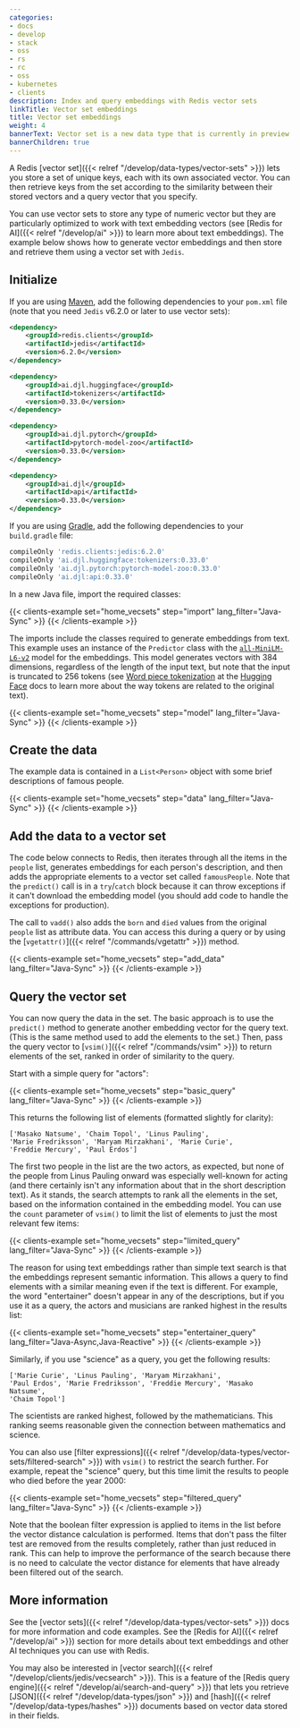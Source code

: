 ```yaml
---
categories:
- docs
- develop
- stack
- oss
- rs
- rc
- oss
- kubernetes
- clients
description: Index and query embeddings with Redis vector sets
linkTitle: Vector set embeddings
title: Vector set embeddings
weight: 4
bannerText: Vector set is a new data type that is currently in preview and may be subject to change.
bannerChildren: true
---
```


A Redis [vector set]({{< relref "/develop/data-types/vector-sets" >}}) lets
you store a set of unique keys, each with its own associated vector.
You can then retrieve keys from the set according to the similarity between
their stored vectors and a query vector that you specify.

You can use vector sets to store any type of numeric vector but they are
particularly optimized to work with text embedding vectors (see
[Redis for AI]({{< relref "/develop/ai" >}}) to learn more about text
embeddings). The example below shows how to generate vector embeddings and then
store and retrieve them using a vector set with `Jedis`.

## Initialize

If you are using [Maven](https://maven.apache.org/), add the following
dependencies to your `pom.xml` file
(note that you need `Jedis` v6.2.0 or later to use vector sets):

```xml
<dependency>
    <groupId>redis.clients</groupId>
    <artifactId>jedis</artifactId>
    <version>6.2.0</version>
</dependency>

<dependency>
    <groupId>ai.djl.huggingface</groupId>
    <artifactId>tokenizers</artifactId>
    <version>0.33.0</version>
</dependency>

<dependency>
    <groupId>ai.djl.pytorch</groupId>
    <artifactId>pytorch-model-zoo</artifactId>
    <version>0.33.0</version>
</dependency>

<dependency>
    <groupId>ai.djl</groupId>
    <artifactId>api</artifactId>
    <version>0.33.0</version>
</dependency>
```

If you are using [Gradle](https://gradle.org/), add the following
dependencies to your `build.gradle` file:

```bash
compileOnly 'redis.clients:jedis:6.2.0'
compileOnly 'ai.djl.huggingface:tokenizers:0.33.0'
compileOnly 'ai.djl.pytorch:pytorch-model-zoo:0.33.0'
compileOnly 'ai.djl:api:0.33.0'
```

In a new Java file, import the required classes:

{{< clients-example set="home_vecsets" step="import" lang_filter="Java-Sync" >}}
{{< /clients-example >}}

The imports include the classes required to generate embeddings from text.
This example uses an instance of the `Predictor` class with the
[`all-MiniLM-L6-v2`](https://huggingface.co/sentence-transformers/all-MiniLM-L6-v2)
model for the embeddings. This model generates vectors with 384 dimensions, regardless
of the length of the input text, but note that the input is truncated to 256
tokens (see
[Word piece tokenization](https://huggingface.co/learn/nlp-course/en/chapter6/6)
at the [Hugging Face](https://huggingface.co/) docs to learn more about the way tokens
are related to the original text).

{{< clients-example set="home_vecsets" step="model" lang_filter="Java-Sync" >}}
{{< /clients-example >}}

## Create the data

The example data is contained in a `List<Person>` object with some brief
descriptions of famous people.

{{< clients-example set="home_vecsets" step="data" lang_filter="Java-Sync" >}}
{{< /clients-example >}}

## Add the data to a vector set

The code below connects to Redis, then iterates through all the items in the `people` list,
generates embeddings for each person's description, and then
adds the appropriate elements to a vector set called `famousPeople`.
Note that the `predict()` call is in a `try`/`catch` block because it can throw
exceptions if it can't download the embedding model (you should add code to handle
the exceptions for production).

The call to `vadd()` also adds the `born` and `died` values from the
original `people` list as attribute data. You can access this during a query
or by using the [`vgetattr()`]({{< relref "/commands/vgetattr" >}}) method.

{{< clients-example set="home_vecsets" step="add_data" lang_filter="Java-Sync" >}}
{{< /clients-example >}}

## Query the vector set

You can now query the data in the set. The basic approach is to use the
`predict()` method to generate another embedding vector for the query text.
(This is the same method used to add the elements to the set.) Then, pass
the query vector to [`vsim()`]({{< relref "/commands/vsim" >}}) to return elements
of the set, ranked in order of similarity to the query.

Start with a simple query for "actors":

{{< clients-example set="home_vecsets" step="basic_query" lang_filter="Java-Sync" >}}
{{< /clients-example >}}

This returns the following list of elements (formatted slightly for clarity):

```
['Masako Natsume', 'Chaim Topol', 'Linus Pauling',
'Marie Fredriksson', 'Maryam Mirzakhani', 'Marie Curie',
'Freddie Mercury', 'Paul Erdos']
```

The first two people in the list are the two actors, as expected, but none of the
people from Linus Pauling onward was especially well-known for acting (and there certainly
isn't any information about that in the short description text).
As it stands, the search attempts to rank all the elements in the set, based
on the information contained in the embedding model.
You can use the `count` parameter of `vsim()` to limit the list of elements
to just the most relevant few items:

{{< clients-example set="home_vecsets" step="limited_query" lang_filter="Java-Sync" >}}
{{< /clients-example >}}

The reason for using text embeddings rather than simple text search
is that the embeddings represent semantic information. This allows a query
to find elements with a similar meaning even if the text is
different. For example, the word "entertainer" doesn't appear in any of the
descriptions, but if you use it as a query, the actors and musicians are ranked
highest in the results list:

{{< clients-example set="home_vecsets" step="entertainer_query" lang_filter="Java-Async,Java-Reactive" >}}
{{< /clients-example >}}

Similarly, if you use "science" as a query, you get the following results:

```
['Marie Curie', 'Linus Pauling', 'Maryam Mirzakhani',
'Paul Erdos', 'Marie Fredriksson', 'Freddie Mercury', 'Masako Natsume',
'Chaim Topol']
```

The scientists are ranked highest, followed by the
mathematicians. This ranking seems reasonable given the connection between mathematics and science.

You can also use
[filter expressions]({{< relref "/develop/data-types/vector-sets/filtered-search" >}})
with `vsim()` to restrict the search further. For example,
repeat the "science" query, but this time limit the results to people
who died before the year 2000:

{{< clients-example set="home_vecsets" step="filtered_query" lang_filter="Java-Sync" >}}
{{< /clients-example >}}

Note that the boolean filter expression is applied to items in the list
before the vector distance calculation is performed. Items that don't
pass the filter test are removed from the results completely, rather
than just reduced in rank. This can help to improve the performance of the
search because there is no need to calculate the vector distance for
elements that have already been filtered out of the search.

## More information

See the [vector sets]({{< relref "/develop/data-types/vector-sets" >}})
docs for more information and code examples. See the
[Redis for AI]({{< relref "/develop/ai" >}}) section for more details
about text embeddings and other AI techniques you can use with Redis.

You may also be interested in
[vector search]({{< relref "/develop/clients/jedis/vecsearch" >}}).
This is a feature of the
[Redis query engine]({{< relref "/develop/ai/search-and-query" >}})
that lets you retrieve
[JSON]({{< relref "/develop/data-types/json" >}}) and
[hash]({{< relref "/develop/data-types/hashes" >}}) documents based on
vector data stored in their fields.
